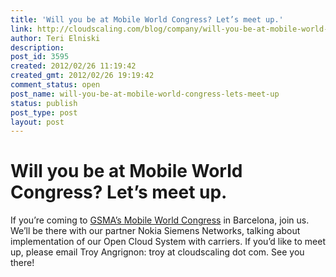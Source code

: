 ```yaml
---
title: 'Will you be at Mobile World Congress? Let’s meet up.'
link: http://cloudscaling.com/blog/company/will-you-be-at-mobile-world-congress-lets-meet-up/
author: Teri Elniski
description: 
post_id: 3595
created: 2012/02/26 11:19:42
created_gmt: 2012/02/26 19:19:42
comment_status: open
post_name: will-you-be-at-mobile-world-congress-lets-meet-up
status: publish
post_type: post
layout: post
---
```


# Will you be at Mobile World Congress? Let’s meet up.

If you’re coming to [GSMA’s Mobile World Congress](http://www.mobileworldcongress.com/index.html) in Barcelona, join us. We’ll be there with our partner Nokia Siemens Networks, talking about implementation of our Open Cloud System with carriers. If you’d like to meet up, please email Troy Angrignon: troy at cloudscaling dot com. See you there!